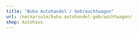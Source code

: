 ```yaml
---
title: "Buha Autohandel / Gebrauchtwagen"
url: /neckarsulm/buha-autohandel-gebrauchtwagen/
shop: Autohaus
---
```

